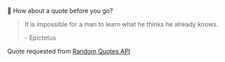 📣 How about a quote before you go?

> It is impossible for a man to learn what he thinks he already knows.
>
> <p>- Epictetus</p>

Quote requested from [Random Quotes API](https://github.com/lukePeavey/quotable)
